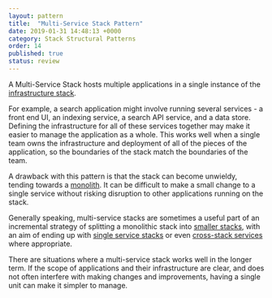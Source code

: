 ```yaml
---
layout: pattern
title:  "Multi-Service Stack Pattern"
date: 2019-01-31 14:48:13 +0000
category: Stack Structural Patterns
order: 14
published: true
status: review
---
```


A Multi-Service Stack hosts multiple applications in a single instance of the [infrastructure stack](/patterns/stack-replication/).

For example, a search application might involve running several services - a front end UI, an indexing service, a search API service, and a data store. Defining the infrastructure for all of these services together may make it easier to manage the application as a whole. This works well when a single team owns the infrastructure and deployment of all of the pieces of the application, so the boundaries of the stack match the boundaries of the team.

A drawback with this pattern is that the stack can become unwieldy, tending towards a [monolith](monolithic-stack.html). It can be difficult to make a small change to a single service without risking disruption to other applications running on the stack.

Generally speaking, multi-service stacks are sometimes a useful part of an incremental strategy of splitting a monolithic stack into [smaller stacks](micro-stack.html), with an aim of ending up with [single service stacks](single-service-stack.html) or even [cross-stack services](cross-stack-service.html) where appropriate.

There are situations where a multi-service stack works well in the longer term. If the scope of applications and their infrastructure are clear, and does not often interfere with making changes and improvements, having a single unit can make it simpler to manage.

